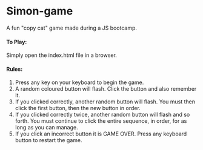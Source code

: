 # Simon-game

A fun "copy cat" game made during a JS bootcamp.

#### To Play:
Simply open the index.html file in a browser.

#### Rules:
<ol>
<li>Press any key on your keyboard to begin the game.</li>
<li>A random coloured button will flash. Click the button and also remember it.</li>
<li>If you clicked correctly, another random button will flash. You must then click the first button, then the new button in order.</li>
<li>If you clicked correctly twice, another random button will flash and so forth. You must continue to click the entire sequence, in order, for as long as you can manage.</li>
<li>If you click an incorrect button it is GAME OVER. Press any keyboard button to restart the game.</li>
</ol>

#### 
